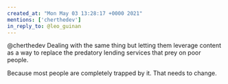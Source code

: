 ```yaml
---
created_at: "Mon May 03 13:28:17 +0000 2021"
mentions: ['cherthedev']
in_reply_to: @leo_guinan
---
```


@cherthedev Dealing with the same thing but letting them leverage content as a way to replace the predatory lending services that prey on poor people. 

Because most people are completely trapped by it. That needs to change.